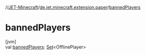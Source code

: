 //[JET-Minecraft](../../index.md)/[de.jet.minecraft.extension.paper](index.md)/[bannedPlayers](banned-players.md)

# bannedPlayers

[jvm]\
val [bannedPlayers](banned-players.md): [Set](https://kotlinlang.org/api/latest/jvm/stdlib/kotlin.collections/-set/index.html)&lt;OfflinePlayer&gt;
